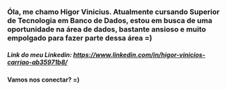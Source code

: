 ### Óla, me chamo Higor Vinicius. Atualmente cursando Superior de Tecnologia em Banco de Dados, estou em busca de uma oportunidade na área de dados, bastante ansioso e muito empolgado para fazer parte dessa área =)

##### Link do meu Linkedin: https://www.linkedin.com/in/higor-vinicios-carriao-ab35971b8/

#### Vamos nos conectar? =)
